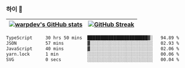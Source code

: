 
### 하이 👋
[![warpdev's GitHub stats](https://github-readme-stats.vercel.app/api?username=warpdev&show_icons=true&theme=vue-dark)](#) |[![GitHub Streak](https://github-readme-streak-stats.herokuapp.com/?user=warpdev&theme=dark)](#)
--- | --- |
<!--START_SECTION:waka-->

```txt
TypeScript     30 hrs 50 mins  ███████████████████████▓░   94.89 %
JSON           57 mins         ▓░░░░░░░░░░░░░░░░░░░░░░░░   02.93 %
JavaScript     40 mins         ▓░░░░░░░░░░░░░░░░░░░░░░░░   02.06 %
yarn.lock      1 min           ░░░░░░░░░░░░░░░░░░░░░░░░░   00.06 %
SVG            0 secs          ░░░░░░░░░░░░░░░░░░░░░░░░░   00.04 %
```

<!--END_SECTION:waka-->

<!--
**warpdev/warpdev** is a ✨ _special_ ✨ repository because its `README.md` (this file) appears on your GitHub profile.

Here are some ideas to get you started:

- 🔭 I’m currently working on ...
- 🌱 I’m currently learning ...
- 👯 I’m looking to collaborate on ...
- 🤔 I’m looking for help with ...
- 💬 Ask me about ...
- 📫 How to reach me: ...
- 😄 Pronouns: ...
- ⚡ Fun fact: ...
-->

